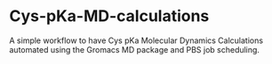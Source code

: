 # Cys-pKa-MD-calculations
A simple workflow to have Cys pKa Molecular Dynamics Calculations automated using the Gromacs MD package and PBS job scheduling. 
